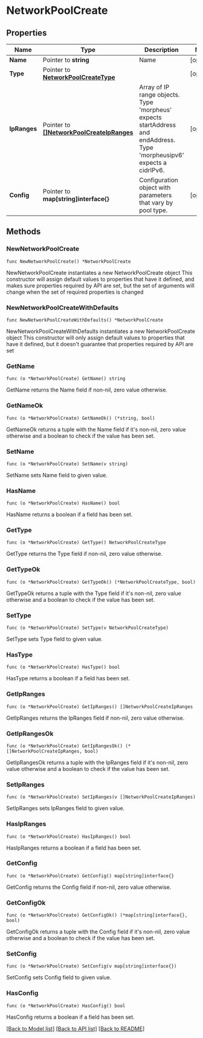 # NetworkPoolCreate

## Properties

Name | Type | Description | Notes
------------ | ------------- | ------------- | -------------
**Name** | Pointer to **string** | Name | [optional] 
**Type** | Pointer to [**NetworkPoolCreateType**](networkPoolCreate_type.md) |  | [optional] 
**IpRanges** | Pointer to [**[]NetworkPoolCreateIpRanges**](NetworkPoolCreateIpRanges.md) | Array of IP range objects. Type &#39;morpheus&#39; expects startAddress and endAddress. Type &#39;morpheusipv6&#39; expects a cidrIPv6. | [optional] 
**Config** | Pointer to **map[string]interface{}** | Configuration object with parameters that vary by pool type. | [optional] 

## Methods

### NewNetworkPoolCreate

`func NewNetworkPoolCreate() *NetworkPoolCreate`

NewNetworkPoolCreate instantiates a new NetworkPoolCreate object
This constructor will assign default values to properties that have it defined,
and makes sure properties required by API are set, but the set of arguments
will change when the set of required properties is changed

### NewNetworkPoolCreateWithDefaults

`func NewNetworkPoolCreateWithDefaults() *NetworkPoolCreate`

NewNetworkPoolCreateWithDefaults instantiates a new NetworkPoolCreate object
This constructor will only assign default values to properties that have it defined,
but it doesn't guarantee that properties required by API are set

### GetName

`func (o *NetworkPoolCreate) GetName() string`

GetName returns the Name field if non-nil, zero value otherwise.

### GetNameOk

`func (o *NetworkPoolCreate) GetNameOk() (*string, bool)`

GetNameOk returns a tuple with the Name field if it's non-nil, zero value otherwise
and a boolean to check if the value has been set.

### SetName

`func (o *NetworkPoolCreate) SetName(v string)`

SetName sets Name field to given value.

### HasName

`func (o *NetworkPoolCreate) HasName() bool`

HasName returns a boolean if a field has been set.

### GetType

`func (o *NetworkPoolCreate) GetType() NetworkPoolCreateType`

GetType returns the Type field if non-nil, zero value otherwise.

### GetTypeOk

`func (o *NetworkPoolCreate) GetTypeOk() (*NetworkPoolCreateType, bool)`

GetTypeOk returns a tuple with the Type field if it's non-nil, zero value otherwise
and a boolean to check if the value has been set.

### SetType

`func (o *NetworkPoolCreate) SetType(v NetworkPoolCreateType)`

SetType sets Type field to given value.

### HasType

`func (o *NetworkPoolCreate) HasType() bool`

HasType returns a boolean if a field has been set.

### GetIpRanges

`func (o *NetworkPoolCreate) GetIpRanges() []NetworkPoolCreateIpRanges`

GetIpRanges returns the IpRanges field if non-nil, zero value otherwise.

### GetIpRangesOk

`func (o *NetworkPoolCreate) GetIpRangesOk() (*[]NetworkPoolCreateIpRanges, bool)`

GetIpRangesOk returns a tuple with the IpRanges field if it's non-nil, zero value otherwise
and a boolean to check if the value has been set.

### SetIpRanges

`func (o *NetworkPoolCreate) SetIpRanges(v []NetworkPoolCreateIpRanges)`

SetIpRanges sets IpRanges field to given value.

### HasIpRanges

`func (o *NetworkPoolCreate) HasIpRanges() bool`

HasIpRanges returns a boolean if a field has been set.

### GetConfig

`func (o *NetworkPoolCreate) GetConfig() map[string]interface{}`

GetConfig returns the Config field if non-nil, zero value otherwise.

### GetConfigOk

`func (o *NetworkPoolCreate) GetConfigOk() (*map[string]interface{}, bool)`

GetConfigOk returns a tuple with the Config field if it's non-nil, zero value otherwise
and a boolean to check if the value has been set.

### SetConfig

`func (o *NetworkPoolCreate) SetConfig(v map[string]interface{})`

SetConfig sets Config field to given value.

### HasConfig

`func (o *NetworkPoolCreate) HasConfig() bool`

HasConfig returns a boolean if a field has been set.


[[Back to Model list]](../README.md#documentation-for-models) [[Back to API list]](../README.md#documentation-for-api-endpoints) [[Back to README]](../README.md)


